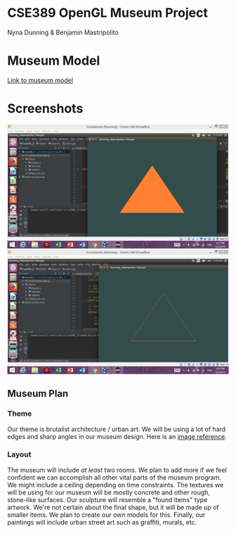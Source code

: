 # CSE389 OpenGL Museum Project
Nyna Dunning & Benjamin Mastripolito

# Museum Model
[Link to museum model](https://github.com/Lemoncreme/opengl-museum/blob/master/museum_final.blend)

# Screenshots

![](https://github.com/Lemoncreme/opengl-museum/blob/master/Screenshot%20(836).png)
![](https://github.com/Lemoncreme/opengl-museum/blob/master/Screenshot%20(837).png)

## Museum Plan

### Theme
Our theme is brutalist architecture / urban art. We will be using a lot of hard edges and sharp angles in our museum design. Here is an [image reference](https://cdn-images-1.medium.com/max/2000/1*S6RfbHdsLvjOzgl0dWhzgA.jpeg).

### Layout
The museum will include *at least* two rooms. We plan to add more if we feel confident we can accomplish all other vital parts of the museum program.
We might include a ceiling depending on time constraints.
The textures we will be using for our museum will be mostly concrete and other rough, stone-like surfaces.
Our sculpture will resemble a "found items" type artwork. We're not certain about the final shape, but it will be made up of smaller items. We plan to create our own models for this. 
Finally, our paintings will include urban street art such as graffiti, murals, etc. 
